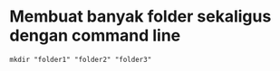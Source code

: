 # Membuat banyak folder sekaligus dengan command line 

```
mkdir "folder1" "folder2" "folder3"
```
